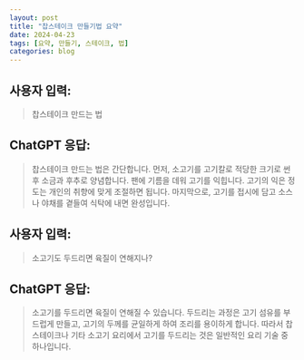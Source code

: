 ```yaml
---
layout: post
title: "찹스테이크 만들기법 요약"
date: 2024-04-23
tags: [요약, 만들기, 스테이크, 법]
categories: blog
---
```


## 사용자 입력:
> 찹스테이크 만드는 법

## ChatGPT 응답:
> 찹스테이크 만드는 법은 간단합니다. 먼저, 소고기를 고기칼로 적당한 크기로 썬 후 소금과 후추로 양념합니다. 팬에 기름을 데워 고기를 익힙니다. 고기의 익은 정도는 개인의 취향에 맞게 조절하면 됩니다. 마지막으로, 고기를 접시에 담고 소스나 야채를 곁들여 식탁에 내면 완성입니다.

## 사용자 입력:
> 소고기도 두드리면 육질이 연해지나?

## ChatGPT 응답:
> 소고기를 두드리면 육질이 연해질 수 있습니다. 두드리는 과정은 고기 섬유를 부드럽게 만들고, 고기의 두께를 균일하게 하여 조리를 용이하게 합니다. 따라서 찹스테이크나 기타 소고기 요리에서 고기를 두드리는 것은 일반적인 요리 기술 중 하나입니다.

